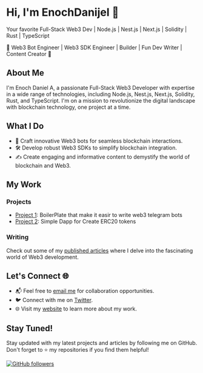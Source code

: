 # Hi, I'm EnochDanijel 👋

Your favorite Full-Stack Web3 Dev | Node.js | Nest.js | Next.js | Solidity | Rust | TypeScript

🚀 Web3 Bot Engineer | Web3 SDK Engineer | Builder | Fun Dev Writer | Content Creator 📝



## About Me

I'm Enoch  Daniel A, a passionate Full-Stack Web3 Developer with expertise in a wide range of technologies, including Node.js, Nest.js, Next.js, Solidity, Rust, and TypeScript. I'm on a mission to revolutionize the digital landscape with blockchain technology, one project at a time.

## What I Do

- 🤖 Craft innovative Web3 bots for seamless blockchain interactions.
- 🛠️ Develop robust Web3 SDKs to simplify blockchain integration.
- ✍️ Create engaging and informative content to demystify the world of blockchain and Web3.

## My Work

### Projects

- [Project 1](https://github.com/Danijel-Enoch/gravy-stack): BoilerPlate that make it easir to write web3 telegram bots
- [Project 2](https://github.com/Danijel-Enoch/token_maker_app): Simple Dapp for Create ERC20 tokens

### Writing

Check out some of my [published articles](http://www.theblockchaindev.xyz/) where I delve into the fascinating world of Web3 development.

## Let's Connect 🌐

- 📬 Feel free to [email me](mailto:enochdanijel@gmail.com) for collaboration opportunities.
- 🐦 Connect with me on [Twitter](https://linktr.ee/enochdanijel).
- 🌐 Visit my [website](https://linktr.ee/enochdanijel) to learn more about my work.

## Stay Tuned!

Stay updated with my latest projects and articles by following me on GitHub. Don't forget to ⭐️ my repositories if you find them helpful!

[![GitHub followers](https://img.shields.io/github/followers/yourusername?label=Follow&style=social)](https://github.com/yourusername)

